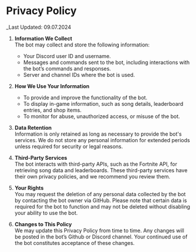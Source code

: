 
# Privacy Policy

_Last Updated: 09.07.2024

1. **Information We Collect**  
   The bot may collect and store the following information:
   - Your Discord user ID and username.
   - Messages and commands sent to the bot, including interactions with the bot’s commands and responses.
   - Server and channel IDs where the bot is used.

2. **How We Use Your Information**  
   - To provide and improve the functionality of the bot.
   - To display in-game information, such as song details, leaderboard entries, and shop items.
   - To monitor for abuse, unauthorized access, or misuse of the bot.

3. **Data Retention**  
   Information is only retained as long as necessary to provide the bot's services. We do not store any personal information for extended periods unless required for security or legal reasons.

4. **Third-Party Services**  
   The bot interacts with third-party APIs, such as the Fortnite API, for retrieving song data and leaderboards. These third-party services have their own privacy policies, and we recommend you review them.

5. **Your Rights**  
   You may request the deletion of any personal data collected by the bot by contacting the bot owner via GitHub. Please note that certain data is required for the bot to function and may not be deleted without disabling your ability to use the bot.

6. **Changes to This Policy**  
   We may update this Privacy Policy from time to time. Any changes will be posted in the bot’s Github or Discord channel. Your continued use of the bot constitutes acceptance of these changes.
